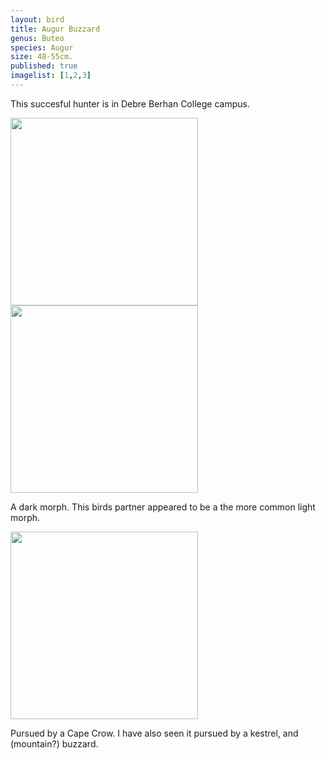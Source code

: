 ```yaml
---
layout: bird
title: Augur Buzzard
genus: Buteo
species: Augur
size: 48-55cm.
published: true
imagelist: [1,2,3]
---
```


This succesful hunter is in Debre Berhan College campus.

  <div class="w3-row w3-margin">
    <div class="w3-third w3-container w3-centered">
      <img id="img9" src="/assets/images/birdsofdb/{{ page.title | replace: ' ', '_' }}9.jpg" class="w3-image" style="height:300px">
    </div>
    <div class="w3-third w3-container">
      <img id="img5" src="/assets/images/birdsofdb/{{ page.title | replace: ' ', '_' }}5.jpg" class="w3-image" style="height:300px">
    </div>
  </div>

A dark morph. This birds partner appeared to be a the more common light morph.

  <div class="w3-row w3-margin">
    <div class="w3-third w3-container w3-centered">
      <img id="img6" src="/assets/images/birdsofdb/{{ page.title | replace: ' ', '_' }}6.jpg" class="w3-image" style="height:300px">
    </div>
  </div>

Pursued by a Cape Crow. I have also seen it pursued by a kestrel, and (mountain?) buzzard.
